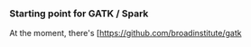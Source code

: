 ### Starting point for GATK / Spark

At the moment, there's [https://github.com/broadinstitute/gatk     
